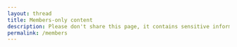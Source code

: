 ```yaml
---
layout: thread
title: Members-only content
description: Please don't share this page, it contains sensitive information for SPARC members-only.
permalink: /members
---
```

